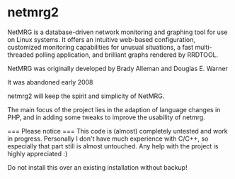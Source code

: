 netmrg2
=======

NetMRG is a database-driven network
monitoring and graphing tool for use on Linux systems. It
offers an intuitive web-based configuration, customized
monitoring capabilities for unusual situations, a fast
multi-threaded polling application, and brilliant graphs
rendered by RRDTOOL.

NetMRG was originally developed by Brady Alleman and Douglas E. Warner

It was abandoned early 2008


netmrg2 will keep the spirit and simplicity of NetMRG.

The main focus of the project lies in the adaption of language changes in PHP,
and in adding some tweaks to improve the usability of netmrg.

=== Please notice ===
This code is (almost) completely untested and work in progress. Personally I don't have much experience with C/C++, so especially that part still is almost untouched.
Any help with the project is highly appreciated :)

Do not install this over an existing installation without backup!